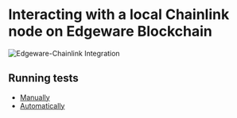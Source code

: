 # Interacting with a local Chainlink node on Edgeware Blockchain

![Edgeware-Chainlink Integration](screenshots/edgeware-chainlink-integration.png "")


## Running tests
* [Manually](MANUAL%20TESTING.md)
* [Automatically](AUTOMATIC%20TESTING.md)
